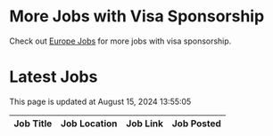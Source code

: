 # More Jobs with Visa Sponsorship

Check out [Europe Jobs](https://github.com/sureshparimi/europejobs#latest-jobs) for more jobs with visa sponsorship.

# Latest Jobs

This page is updated at August 15, 2024 13:55:05

| Job Title | Job Location | Job Link | Job Posted |
| --- | --- | --- | --- |
